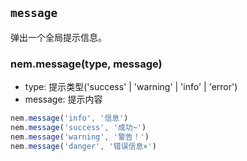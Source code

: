 ## `message` <Badge type="info" text="function" />

弹出一个全局提示信息。

### nem.message(type, message)

- type: 提示类型('success' | 'warning' | 'info' | 'error')
- message: 提示内容


```javascript
nem.message('info', '信息')
nem.message('success', '成功~')
nem.message('warning', '警告！')
nem.message('danger', '错误信息×')
```